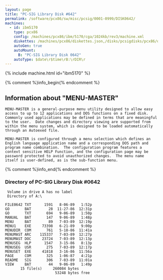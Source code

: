 ```yaml
---
layout: page
title: "PC-SIG Library Disk #642"
permalink: /software/pcx86/sw/misc/pcsig/0001-0999/DISK0642/
machines:
  - id: ibm5170
    type: pcx86
    config: /machines/pcx86/ibm/5170/cga/1024kb/rev3/machine.xml
    diskettes: /machines/pcx86/diskettes.json,/disks/pcsigdisks/pcx86/diskettes.json
    autoGen: true
    autoMount:
      B: "PC-SIG Library Disk 0642"
    autoType: $date\r$time\rB:\rDIR\r
---
```


{% include machine.html id="ibm5170" %}

{% comment %}info_begin{% endcomment %}

## Information about "MENU-MASTER"

    MENU-MASTER is a general-purpose menu utility designed to allow easy
    access to up to 12 applications and DOS functions on a fixed disk.
    Commonly used applications may be defined in terms that are meaningful
    to the user.  Date changes and directory viewing are supported from
    within the menu system, which is designed to be loaded automatically
    through an Autoexed file.
    
    MENU-MASTER is configured through a menu selection which defines an
    English language application name and a corresponding DOS path and
    program name combination.  The configuration program features a
    context sensitive HELP Function, and the configuration page may be
    password protected to avoid unauthorized changes.  The menu name
    itself is user-defined, as is the sub-function menu.
{% comment %}info_end{% endcomment %}


### Directory of PC-SIG Library Disk #0642

     Volume in drive A has no label
     Directory of A:\

    FILE0642 TXT      1591   8-06-89   1:52p
    GO       BAT        28  11-27-86  12:31p
    GO       TXT       694   9-06-89   1:50p
    MANUAL   BAT       147   9-06-89   1:48p
    MENU     BAT        89   7-03-89  12:19p
    MENU1    EXE     73398   6-21-89   9:00p
    MENUDIR  COM       761   5-18-86  11:41a
    MENUMAST ARC    115337   7-03-89  12:27p
    MENUMAST DOC     23724   7-03-89  12:13p
    MENUSEG  HLP      1547   3-15-86   8:13p
    MENUSEG  USR       275   7-03-89  12:17p
    MENUSET  EXE     41818   3-16-86  11:56a
    PAGE     COM       325   1-06-87   4:21p
    README   SIG       306   7-03-89  11:01a
    VIEW     BAT        44   9-06-89   1:49p
           15 file(s)     260084 bytes
                           53248 bytes free
